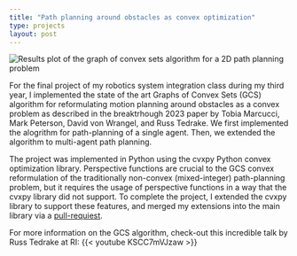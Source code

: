 ```yaml
---
title: "Path planning around obstacles as convex optimization"
type: projects
layout: post
---
```


![Results plot of the graph of convex sets algorithm for a 2D path planning problem](/images/gcs_success.png)

For the final project of my robotics system integration class during my third year, I implemented the state of the art Graphs of Convex Sets (GCS) algorithm for reformulating motion planning around obstacles as a convex problem as described in the breaktrhough 2023 paper by Tobia Marcucci, Mark Peterson, David von Wrangel, and Russ Tedrake. We first implemented the alogrithm for path-planning of a single agent. Then, we extended the algorithm to multi-agent path planning. 

The project was implemented in Python using the cvxpy Python convex optimization library. Perspective functions are crucial to the GCS convex reformulation of the traditionally non-convex (mixed-integer) path-planning problem, but it requires the usage of perspective functions in a way that the cvxpy library did not support. To complete the project, I extended the cvxpy library to support these features, and merged my extensions into the main library via a [pull-requiest](https://github.com/cvxpy/cvxpy/pull/2157).

For more information on the GCS algorithm, check-out this incredible talk by Russ Tedrake at RI:
{{< youtube KSCC7mVJzaw >}}